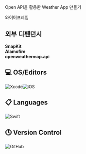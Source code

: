 Open API을 활용한 Weather App 만들기

와이어프레임


## 외부 디펜던시
**SnapKit**<br />
**Alamofire**<br />
**openweathermap.api**<br />

## 💻 OS/Editors<br />
![Xcode](https://img.shields.io/badge/Xcode-007ACC?style=for-the-badge&logo=Xcode&logoColor=white)![iOS](https://img.shields.io/badge/iOS-000000?style=for-the-badge&logo=ios&logoColor=white)<br />
## 📋 Languages<br />
![Swift](https://img.shields.io/badge/swift-F54A2A?style=for-the-badge&logo=swift&logoColor=white)<br />

## 🕓 Version Control<br />
![GitHub](https://img.shields.io/badge/github-%23121011.svg?style=for-the-badge&logo=github&logoColor=white)
